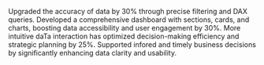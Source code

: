 Upgraded the accuracy of data by 30% through precise filtering and DAX queries. Developed a comprehensive dashboard with sections, cards, and charts, boosting data accessibility and user engagement by 30%. 
More intuitive daTa interaction has optimized decision-making efficiency and strategic planning by 25%. Supported infored and timely business decisions by significantly enhancing data clarity and usability.
